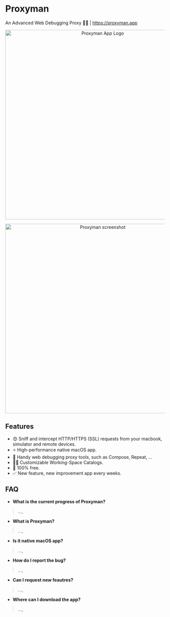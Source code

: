 # Proxyman
An Advanced Web Debugging Proxy 👨‍💻 | https://proxyman.app

<p align="center">
  <img src="https://github.com/ProxymanApp/Proxyman/blob/master/screenshots/logo.png" alt="Proxyman App Logo" width="600" height="auto"/>
</p>

<p align="center">
  <img src="https://github.com/ProxymanApp/Proxyman/blob/master/screenshots/screenshots_1.png" alt="Proxyman screenshot" width="600" height="auto"/>
</p>

## Features
* 😍 Sniff and intercept HTTP/HTTPS (SSL) requests from your macbook, simulator and remote devices.
* ⭐️ High-performance native macOS app.
* 👑 Handy web debugging proxy tools, such as Compose, Repeat, ...
* 👨‍💻 Customizable Working-Space Catalogs.
* 🚢 100% free.
* ✅ New feature, new improvement app every weeks.

## FAQ
* **What is the current progress of Proxyman?**

> ...,

* **What is Proxyman?**

> ...,

* **Is it native macOS app?**

> ...,

* **How do I report the bug?**

> ...,

* **Can I request new feautres?**

> ...,

* **Where can I download the app?**

> ...,

